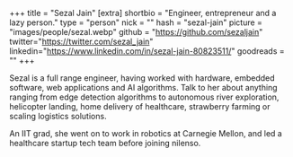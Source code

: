 +++
title = "Sezal Jain"
[extra]
shortbio = "Engineer, entrepreneur and a lazy person."
type = "person"
nick = ""
hash = "sezal-jain"
picture = "images/people/sezal.webp"
github = "https://github.com/sezaljain"
twitter="https://twitter.com/sezal_jain"
linkedin="https://www.linkedin.com/in/sezal-jain-80823511/"
goodreads = ""
+++

  <p class="text-black text-base leading-normal  md:text-xl lg:text-xl md:leading-snug font-light pb-4 md:pb-7">
    Sezal is a full range engineer, having worked with hardware, embedded software, web applications and AI algorithms. Talk to her about anything ranging from edge detection algorithms to autonomous river exploration, helicopter landing, home delivery of healthcare, strawberry farming or scaling logistics solutions.
  </p>
    <p class="text-black text-base leading-normal  md:text-xl lg:text-xl md:leading-snug font-light pb-4 md:pb-7">
    An IIT grad, she went on to work in robotics at Carnegie Mellon, and led a healthcare startup tech team before joining nilenso.
  </p>

